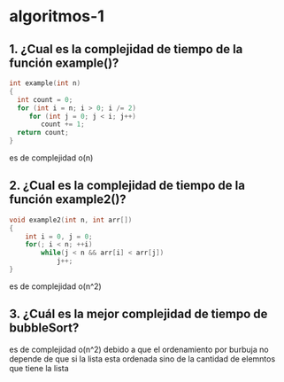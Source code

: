 # algoritmos-1
## 1. ¿Cual es la complejidad de tiempo de la función example()?

```c++
int example(int n)
{
  int count = 0;
  for (int i = n; i > 0; i /= 2)
     for (int j = 0; j < i; j++)
        count += 1;
  return count;
}
```
es de complejidad o(n)

## 2. ¿Cual es la complejidad de tiempo de la función example2()?

```c++
void example2(int n, int arr[])
{
    int i = 0, j = 0;
    for(; i < n; ++i)
        while(j < n && arr[i] < arr[j])
            j++;
}
```
es de complejidad o(n^2)

## 3. ¿Cuál es la mejor complejidad de tiempo de bubbleSort?
es de complejidad o(n^2) debido a que el ordenamiento por burbuja no depende de que si la lista esta ordenada
sino de la cantidad de elemntos que tiene la lista
